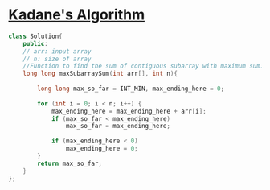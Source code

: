 # [Kadane's Algorithm](https://practice.geeksforgeeks.org/problems/kadanes-algorithm-1587115620/1)

```c++
class Solution{
    public:
    // arr: input array
    // n: size of array
    //Function to find the sum of contiguous subarray with maximum sum.
    long long maxSubarraySum(int arr[], int n){
        
        long long max_so_far = INT_MIN, max_ending_here = 0;
 
        for (int i = 0; i < n; i++) {
            max_ending_here = max_ending_here + arr[i];
            if (max_so_far < max_ending_here)
                max_so_far = max_ending_here;
     
            if (max_ending_here < 0)
                max_ending_here = 0;
        }
        return max_so_far;
    }
};
```

